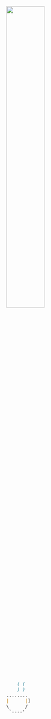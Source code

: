 
  <img src="https://github-readme-stats.vercel.app/api/top-langs/?username=Gajsilva&langs_count=10" width="45%" />









```markdown		
	( (
    ) )
........
|      |]
\      /  
 `----'
 

